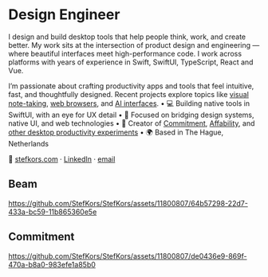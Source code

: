 # Design Engineer

I design and build desktop tools that help people think, work, and create better. My work sits at the intersection of product design and engineering — where beautiful interfaces meet high-performance code. I work across platforms with years of experience in Swift, SwiftUI, TypeScript, React and Vue.

I’m passionate about crafting productivity apps and tools that feel intuitive, fast, and thoughtfully designed. Recent projects explore topics like [visual note-taking](https://www.kosmik.app/), [web browsers](https://stefkors.com/beam-browser/), and [AI interfaces](https://interfaceai.com/).
	•	💻 Building native tools in SwiftUI, with an eye for UX detail
	•	🧩 Focused on bridging design systems, native UI, and web technologies
	•	🚀 Creator of [Commitment](https://stefkors.com/commitment/), [Affability](https://stefkors.com/affability/), and [other desktop productivity experiments](https://github.com/StefKors/GitLab)
	•	🌍 Based in The Hague, Netherlands

🔗 [stefkors.com](https://stefkors.com/) · [LinkedIn](https://www.linkedin.com/in/stefkors/) · [email](mailto:stef.kors@gmail.com)

## Beam
https://github.com/StefKors/StefKors/assets/11800807/64b57298-22d7-433a-bc59-11b865360e5e

## Commitment
https://github.com/StefKors/StefKors/assets/11800807/de0436e9-869f-470a-b8a0-983efe1a85b0
